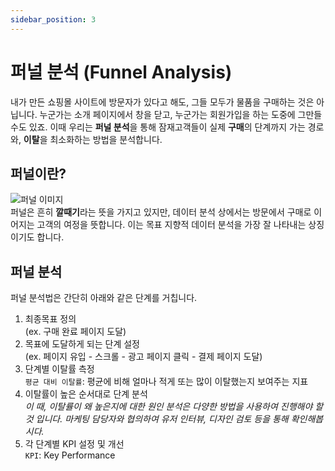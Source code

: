 ```yaml
---
sidebar_position: 3
---
```

# 퍼널 분석 (Funnel Analysis)
내가 만든 쇼핑몰 사이트에 방문자가 있다고 해도, 그들 모두가 물품을 구매하는 것은 아닙니다. 누군가는 소개 페이지에서 창을 닫고, 누군가는 회원가입을 하는 도중에 그만들 수도 있죠. 이때 우리는 **퍼널 분석**을 통해 잠재고객들이 실제 **구매**의 단계까지 가는 경로와, **이탈**을 최소화하는 방법을 분석합니다.

## 퍼널이란?
![퍼널 이미지](https://static.thenounproject.com/png/2731497-200.png "출처: thenounproject.com monkik")  
퍼널은 흔히 **깔때기**라는 뜻을 가지고 있지만, 데이터 분석 상에서는 방문에서 구매로 이어지는 고객의 여정을 뜻합니다. 이는 목표 지향적 데이터 분석을 가장 잘 나타내는 상징이기도 합니다.

## 퍼널 분석
퍼널 분석법은 간단히 아래와 같은 단계를 거칩니다.
1. 최종목표 정의<br/>(ex. 구매 완료 페이지 도달)
2. 목표에 도달하게 되는 단계 설정<br/>(ex. 페이지 유입 - 스크롤 - 광고 페이지 클릭 - 결제 페이지 도달)
3. 단계별 이탈률 측정<br/> 
```평균 대비 이탈률```: 평균에 비해 얼마나 적게 또는 많이 이탈했는지 보여주는 지표
4. 이탈률이 높은 순서대로 단계 분석<br/>
*이 때, 이탈률이 왜 높은지에 대한 원인 분석은 다양한 방법을 사용하여 진행해야 할 것 입니다. 마케팅 담당자와 협의하여 유저 인터뷰, 디자인 검토 등을 통해 확인해봅시다.*
5. 각 단계별 KPI 설정 및 개선<BR/>
```KPI```: Key Performance
